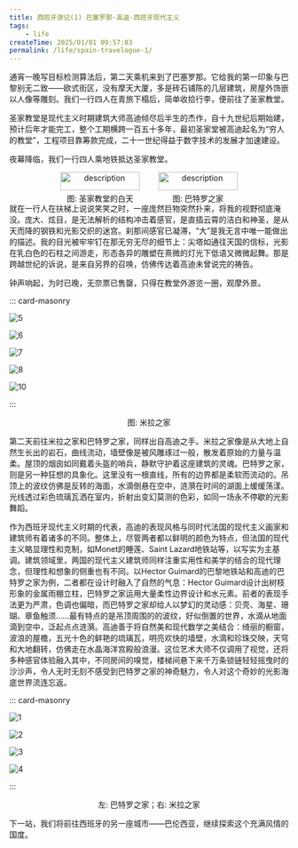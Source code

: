 ```yaml
---
title: 西班牙游记(1) 巴塞罗那·高迪·西班牙现代主义
tags:
    - life
createTime: 2025/01/01 09:57:03
permalink: /life/spain-travelogue-1/
---
```


通宵一晚写目标检测算法后，第二天乘机来到了巴塞罗那。它给我的第一印象与巴黎别无二致——欧式街区，没有摩天大厦，多是砖石铺陈的几层建筑，房屋外饰嵌以人像等雕刻。我们一行四人在青旅下榻后，简单收拾行李，便前往了圣家教堂。

<!-- more -->

圣家教堂是现代主义时期建筑大师高迪倾尽后半生的杰作，自十九世纪后期始建，预计后年才能完工，整个工期横跨一百五十多年，最初圣家堂被高迪起名为“穷人的教堂”，工程项目靠筹款完成，二十一世纪得益于数字技术的发展才加速建设。

夜幕降临，我们一行四人乘地铁抵达圣家教堂。

<div class='img-wrapper' style="display: flex; justify-content: center; width: 70%; margin: 0 auto;">
    <div style="flex: 1; text-align: center;">
        <img src="/images/life/spain/spain11.jpg" width="90%" alt="description" class="stylish-img" /><br>
        图: 圣家教堂的白天
    </div>
    <div style="flex: 1; text-align: center;">
        <img src="/images/life/spain/spain1.jpg" width="90%" alt="description" class="stylish-img" /><br>
        图: 巴特罗之家
    </div>
</div>

就在一行人在扶梯上说说笑笑之时，一座庞然巨物突然扑来，将我的视野彻底淹没。庞大、炫目，是无法解析的结构冲击着感官，是直插云霄的洁白和神圣，是从天而降的钢铁和光影交织的迷宫。刹那间感官已凝滞，“大”是我无言中唯一能做出的描述。我的目光被牢牢钉在那无穷无尽的细节上：尖塔如通往天国的信标，光影在乳白色的石柱之间游走，形态各异的雕塑在熹微的灯光下低语又微微起舞。那是跨越世纪的诉说，是来自另界的召唤，仿佛传达着高迪未曾说完的祷告。 


钟声响起，为时已晚，无奈票已售罄，只得在教堂外游览一圈，观摩外景。

::: card-masonry

![5](/images/life/spain/spain7.jpg)

![6](/images/life/spain/spain8.jpg)

![7](/images/life/spain/spain9.jpg)

![8](/images/life/spain/spain10.jpg)

![10](/images/life/spain/spain12.jpg)

:::

<div style="text-align: center;">
    图: 米拉之家
</div>

第二天前往米拉之家和巴特罗之家，同样出自高迪之手。米拉之家像是从大地上自然生长出的岩石，曲线流动，墙壁像是被风雕琢过一般，散发着原始的力量与温柔。屋顶的烟囱如同戴着头盔的哨兵，静默守护着这座建筑的灵魂。巴特罗之家，则是另一种狂想的具象化。这里没有一根直线，所有的边界都是柔软而流动的。吊顶上的波纹仿佛是反转的海面，水滴倒悬在空中，涟漪在时间的湖面上缓缓荡漾。光线透过彩色琉璃瓦洒在室内，折射出变幻莫测的色彩，如同一场永不停歇的光影舞蹈。


作为西班牙现代主义时期的代表，高迪的表现风格与同时代法国的现代主义画家和建筑师有着诸多的不同。整体上，尽管两者都以鲜明的颜色为特点，但法国的现代主义略显理性和克制，如Monet的睡莲、Saint Lazard地铁站等，以写实为主基调。建筑领域里，两国的现代主义建筑师同样注重实用性和美学的结合的现代理念，但理性和想象的侧重也有不同。以Hector Guimard的巴黎地铁站和高迪的巴特罗之家为例，二者都在设计时融入了自然的气息：Hector Guimard设计出树枝形象的金属雨棚立柱，巴特罗之家运用大量柔性边界设计和水元素。前者的表现手法更为严肃，色调也偏暗，而巴特罗之家却给人以梦幻的灵动感：贝壳、海星、珊瑚、章鱼触须……最有特点的是吊顶周围的的波纹，好似倒置的世界，水滴从地面滴到空中，泛起点点涟漪。高迪善于将自然美和现代数学之美结合：绮丽的橱窗，波浪的屋檐，五光十色的鲜艳的琉璃瓦，明亮欢快的墙壁，水滴和珍珠交映，天穹和大地翻转，仿佛走在水晶海洋宫殿般浪漫。这位艺术大师不仅调用了视觉，还将多种感官体验融入其中，不同房间的嗅觉，楼梯间悬下来千万条锁链轻轻摇曳时的沙沙声，令人无时无刻不感受到巴特罗之家的神奇魅力，令人对这个奇妙的光影海底世界流连忘返。

::: card-masonry

![1](/images/life/spain/spain3.jpg)

![2](/images/life/spain/spain4.jpg)

![3](/images/life/spain/spain5.jpg)

![4](/images/life/spain/spain6.jpg)

:::

<div style="text-align: center;">
   左: 巴特罗之家；右: 米拉之家
</div>

下一站，我们将前往西班牙的另一座城市——巴伦西亚，继续探索这个充满风情的国度。



